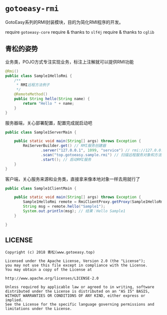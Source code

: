 # `gotoeasy-rmi`
GotoEasy系列的RMI封装模块，目的为简化RMI程序的开发。

require `gotoeasy-core`
require & thanks to `slf4j`
require & thanks to `cglib`

## 青松的姿势
业务类，POJO方式专注实现业务，标注上注解就可以提供RMI功能
```java
@Rmi()
public class Sample1HelloRmi {
    /**
     * RMI远程方法例子
     */
    @RemoteMethod()
    public String hello(String name) {
        return "Hello " + name;
    }
}
```

服务器端，关心部署配置，配置完成就启动吧
```java
public class Sample1ServerMain {

	public static void main(String[] args) throws Exception {
		RmiServerBuilder.get() // RMI服务创建器
				.server("127.0.0.1", 1099, "service") // rmi://127.0.0.1:1099/service
				.scan("top.gotoeasy.sample.rmi") // 扫描远程服务对象和方法
				.start(); // 启动RMI服务
	}
}
```

客户端，关心服务来源和业务类，直接拿来像本地对象一样去用就行了
```java
public class Sample1ClientMain {

	public static void main(String[] args) throws Exception {
		Sample1HelloRmi remote = RmiClientProxy.getProxy(Sample1HelloRmi.class, "rmi://127.0.0.1:1099/service");
		String msg = remote.hello("Sample1");
		System.out.println(msg); // 结果：Hello Sample1
	}

}
```


## LICENSE

    Copyright (c) 2018 青松(www.gotoeasy.top)

    Licensed under the Apache License, Version 2.0 (the "License");
    you may not use this file except in compliance with the License.
    You may obtain a copy of the License at

    http://www.apache.org/licenses/LICENSE-2.0

    Unless required by applicable law or agreed to in writing, software
    distributed under the License is distributed on an "AS IS" BASIS,
    WITHOUT WARRANTIES OR CONDITIONS OF ANY KIND, either express or implied.
    See the License for the specific language governing permissions and
    limitations under the License.
